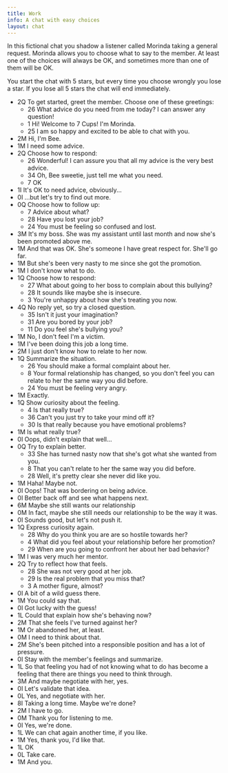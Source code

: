 ```yaml
---
title: Work
info: A chat with easy choices
layout: chat
---
```

In this fictional chat you shadow a listener called Morinda taking a general request. Morinda allows you to choose what to say to the member. At least one of the choices will always be OK, and sometimes more than one of them will be OK.

You start the chat with 5 stars, but every time you choose wrongly you lose a star. If you lose all 5 stars the chat will end immediately.

- 2Q To get started, greet the member. Choose one of these greetings:
  - 26 What advice do you need from me today? I can answer any question!
  - 1 Hi! Welcome to 7 Cups! I'm Morinda.
  - 25 I am so happy and excited to be able to chat with you.
- 2M Hi, I'm Bee.
- 1M I need some advice.
- 2Q Choose how to respond:
  - 26 Wonderful! I can assure you that all my advice is the very best advice.
  - 34 Oh, Bee sweetie, just tell me what you need.
  - 7 OK
- 1I It's OK to need advice, obviously...
- 0I ...but let's try to find out more.
- 0Q Choose how to follow up:
  - 7 Advice about what?
  - 28 Have you lost your job?
  - 24 You must be feeling so confused and lost.
- 3M It's my boss. She was my assistant until last month and now she's been promoted above me.
- 1M And that was OK. She's someone I have great respect for. She'll go far.
- 1M But she's been very nasty to me since she got the promotion.
- 1M I don't know what to do.
- 1Q Choose how to respond:
  - 27 What about going to her boss to complain about this bullying?
  - 28 It sounds like maybe she is insecure.
  - 3 You're unhappy about how she's treating you now.
- 4Q No reply yet, so try a closed question.
  - 35 Isn't it just your imagination?
  - 31 Are you bored by your job?
  - 11 Do you feel she's bullying you?
- 1M No, I don't feel I'm a victim.
- 1M I've been doing this job a long time.
- 2M I just don't know how to relate to her now.
- 1Q Summarize the situation.
  - 26 You should make a formal complaint about her.
  - 8 Your formal relationship has changed, so you don't feel you can relate to her the same way you did before.
  - 24 You must be feeling very angry.
- 1M Exactly.
- 1Q Show curiosity about the feeling.
  - 4 Is that really true?
  - 36 Can't you just try to take your mind off it?
  - 30 Is that really because you have emotional problems?
- 1M Is what really true?
- 0I Oops, didn't explain that well...
- 0Q Try to explain better.
  - 33 She has turned nasty now that she's got what she wanted from you.
  - 8 That you can't relate to her the same way you did before.
  - 28 Well, it's pretty clear she never did like you.
- 1M Haha! Maybe not.
- 0I Oops! That was bordering on being advice.
- 0I Better back off and see what happens next.
- 6M Maybe she still wants our relationship
- 0M In fact, maybe she still needs our relationship to be the way it was.
- 0I Sounds good, but let's not push it.
- 1Q Express curiosity again.
  - 28 Why do you think you are are so hostile towards her?
  - 4 What did you feel about your relationship before her promotion?
  - 29 When are you going to confront her about her bad behavior?
- 1M I was very much her mentor.
- 2Q Try to reflect how that feels.
  - 28 She was not very good at her job.
  - 29 Is the real problem that you miss that?
  - 3 A mother figure, almost?
- 0I A bit of a wild guess there.
- 1M You could say that.
- 0I Got lucky with the guess!
- 1L Could that explain how she's behaving now?
- 2M That she feels I've turned against her?
- 1M Or abandoned her, at least.
- 0M I need to think about that.
- 2M She's been pitched into a responsible position and has a lot of pressure.
- 0I Stay with the member's feelings and summarize.
- 1L So that feeling you had of not knowing what to do has become a feeling that there are things you need to think through.
- 3M And maybe negotiate with her, yes.
- 0I Let's validate that idea.
- 0L Yes, and negotiate with her.
- 8I Taking a long time. Maybe we're done?
- 2M I have to go.
- 0M Thank you for listening to me.
- 0I Yes, we're done.
- 1L We can chat again another time, if you like.
- 1M Yes, thank you, I'd like that.
- 1L OK
- 0L Take care.
- 1M And you.
